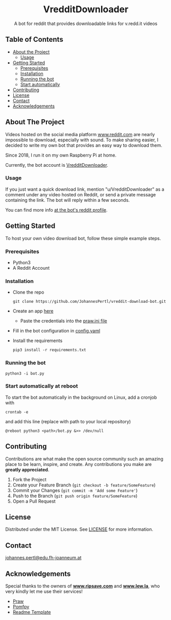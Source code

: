 

<h1 align=center>VredditDownloader</h1>
<p align=center>A bot for reddit that provides downloadable links for v.redd.it videos</p>


## Table of Contents

* [About the Project](#about-the-project)
  * [Usage](#usage) 
* [Getting Started](#getting-started)
  * [Prerequisites](#prerequisites)
  * [Installation](#installation)
  * [Running the bot](#running-the-bot)
  * [Start automatically](#start-automatically-at-reboot)
* [Contributing](#contributing)
* [License](#license)
* [Contact](#contact)
* [Acknowledgements](#acknowledgements)

## About The Project

Videos hosted on the social media platform www.reddit.com are nearly impossible to download, especially with sound. To make sharing easier, I decided to write my own bot that provides an easy way to download them. 

Since 2018, I run it on my own Raspberry Pi at home.

Currently, the bot account is [VredditDownloader](https://www.reddit.com/user/VredditDownloader). 


### Usage

If you just want a quick download link, mention "u/VredditDownloader" as a comment under any video hosted on Reddit, or send a private message containing the link. The bot will reply within a few seconds.

You can find more info [at the bot's reddit profile](https://www.reddit.com/user/VredditDownloader/comments/cju1dg/info).


## Getting Started

To host your own video download bot, follow these simple example steps.
    

### Prerequisites

* Python3
* A Reddit Account
  

### Installation


* Clone the repo

      git clone https://github.com/JohannesPertl/vreddit-download-bot.git
    
* Create an app [here](https://www.reddit.com/prefs/apps)
   * Paste the credentials into the [praw.ini file](praw.ini)
* Fill in the bot configuration in [config.yaml](config.yaml)
* Install the requirements

      pip3 install -r requirements.txt

### Running the bot

    python3 -i bot.py
    
### Start automatically at reboot

To start the bot automatically in the background on Linux, add a cronjob with

    crontab -e
   
and add this line (replace <path> with path to your local repository)

    @reboot python3 <path>/bot.py &>> /dev/null



## Contributing

Contributions are what make the open source community such an amazing place to be learn, inspire, and create. Any contributions you make are **greatly appreciated**.

1. Fork the Project
2. Create your Feature Branch (`git checkout -b feature/SomeFeature`)
3. Commit your Changes (`git commit -m 'Add some Feature'`)
4. Push to the Branch (`git push origin feature/SomeFeature`)
5. Open a Pull Request




## License

Distributed under the MIT License. See [LICENSE](LICENSE) for more information.


## Contact

johannes.pertl@edu.fh-joanneum.at


## Acknowledgements

Special thanks to the owners of **www.ripsave.com** and **www.lew.la**, who very kindly let me use their services! 

* [Praw](https://praw.readthedocs.io/en/latest)
* [Pomfpy](https://github.com/AggressivelyMeows/Pomf.py)
* [Readme Template](https://github.com/othneildrew/Best-README-Template/blob/master/README.md#acknowledgements)




